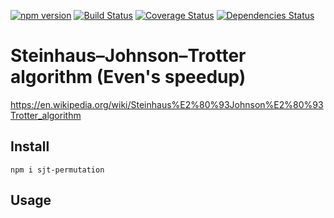 [![npm version](https://badge.fury.io/js/sjt-permutation.svg)](https://badge.fury.io/js/sjt-permutation)
[![Build Status](https://travis-ci.com/dranidis/sjt-permutation.svg?branch=main)](https://travis-ci.com/dranidis/sjt-permutation)
[![Coverage Status](https://coveralls.io/repos/github/dranidis/sjt-permutation/badge.svg)](https://coveralls.io/github/dranidis/sjt-permutation)
[![Dependencies Status](https://status.david-dm.org/gh/dranidis/sjt-permutation.svg)](https://status.david-dm.org/gh/dranidis/sjt-permutation)

# Steinhaus–Johnson–Trotter algorithm (Even's speedup)

https://en.wikipedia.org/wiki/Steinhaus%E2%80%93Johnson%E2%80%93Trotter_algorithm

## Install

```
npm i sjt-permutation
```

## Usage
